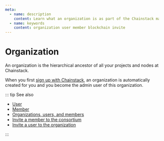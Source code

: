 ```yaml
---
meta:
  - name: description
    content: Learn what an organization is as part of the Chainstack managed blockchain services.
  - name: keywords
    content: organization user member blockchain invite
---
```


# Organization

An organization is the hierarchical ancestor of all your projects and nodes at Chainstack.

When you first <a href="https://console.chainstack.com/user/account/create" target="_blank">sign up with Chainstack</a>, an organization is automatically created for you and you become the admin user of this organization.

::: tip See also

* [User](/glossary/user)
* [Member](/glossary/member)
* <a href="https://support.chainstack.com/hc/en-us/articles/900001563563" target="_blank">Organizations, users, and members</a>
* [Invite a member to the consortium](/platform/invite-a-member-to-the-consortium)
* [Invite a user to the organization](/platform/invite-a-user-to-the-organization)

:::
